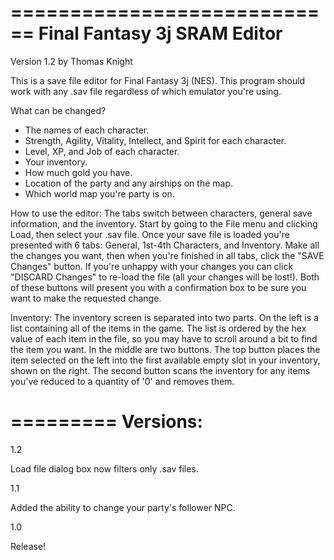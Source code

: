 ============================
Final Fantasy 3j SRAM Editor
============================

Version 1.2 by Thomas Knight

This is a save file editor for Final Fantasy 3j (NES). This program should work with any .sav
file regardless of which emulator you're using.

What can be changed?

- The names of each character.
- Strength, Agility, Vitality, Intellect, and Spirit for each character.
- Level, XP, and Job of each character.
- Your inventory.
- How much gold you have.
- Location of the party and any airships on the map.
- Which world map you're party is on.

How to use the editor:
  The tabs switch between characters, general save information, and the inventory. Start by going to the File menu
and clicking Load, then select your .sav file. Once your save file is loaded you're presented with 6 tabs: General,
1st-4th Characters, and Inventory. Make all the changes you want, then when you're finished in all tabs, click the
"SAVE Changes" button. If you're unhappy with your changes you can click "DISCARD Changes" to re-load the file
(all your changes will be lost!). Both of these buttons will present you with a confirmation box to be sure you want
to make the requested change.

Inventory:
  The inventory screen is separated into two parts. On the left is a list containing all of the items in the game. The
list is ordered by the hex value of each item in the file, so you may have to scroll around a bit to find the item you
want. In the middle are two buttons. The top button places the item selected on the left into the first available
empty slot in your inventory, shown on the right. The second button scans the inventory for any items you've reduced
to a quantity of '0' and removes them.

=========
Versions:
=========

1.2

Load file dialog box now filters only .sav files.

1.1

Added the ability to change your party's follower NPC.

1.0

Release!
